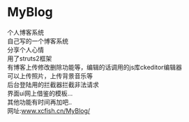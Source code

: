 # MyBlog
个人博客系统<br>
自己写的一个博客系统<br>
分享个人心情<br>
用了struts2框架<br>
有博客上传修改删除功能等，编辑的话调用的js库ckeditor编辑器<br>
可以上传照片，上传背景音乐等<br>
后台登陆用的拦截器拦截非法请求<br>
界面ui网上借鉴的模板...<br>
其他功能有时间再加吧..<br>
网址:www.xcfish.cn/MyBlog/
